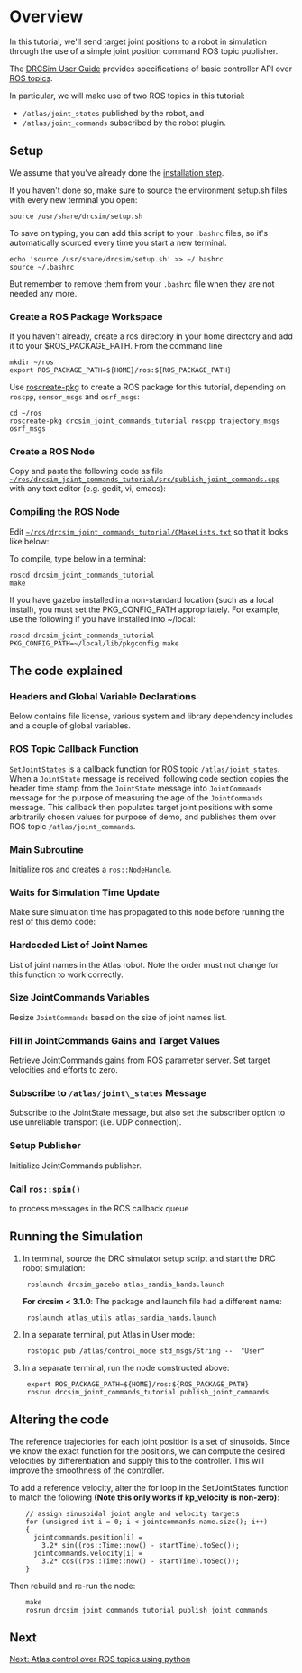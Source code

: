 # Overview

In this tutorial, we'll send target joint positions to a robot in simulation through the use of a simple joint position command ROS topic publisher.

The [DRCSim User Guide](https://bitbucket.org/osrf/drcsim/wiki/DRC/UserGuide) provides specifications of basic controller API over [ROS topics](http://www.ros.org/wiki/Topics).

In particular, we will make use of two ROS topics in this tutorial:

  - `/atlas/joint_states` published by the robot, and
  - `/atlas/joint_commands` subscribed by the robot plugin.

## Setup

We assume that you've already done the [installation step](http://gazebosim.org/tutorials/?tut=drcsim_install).

If you haven't done so, make sure to source the environment setup.sh files with every new terminal you open:

    source /usr/share/drcsim/setup.sh

To save on typing, you can add this script to your `.bashrc` files, so it's automatically sourced every time you start a new terminal.

    echo 'source /usr/share/drcsim/setup.sh' >> ~/.bashrc
    source ~/.bashrc

But remember to remove them from your `.bashrc` file when they are not needed any more.

### Create a ROS Package Workspace

If you haven't already, create a ros directory in your home directory and add it to your $ROS_PACKAGE_PATH. From the command line

    mkdir ~/ros
    export ROS_PACKAGE_PATH=${HOME}/ros:${ROS_PACKAGE_PATH}

Use [roscreate-pkg](http://ros.org/wiki/roscreate) to create a ROS package for this tutorial, depending on `roscpp`, `sensor_msgs` and `osrf_msgs`:

    cd ~/ros
    roscreate-pkg drcsim_joint_commands_tutorial roscpp trajectory_msgs osrf_msgs

### Create a ROS Node
Copy and paste the following code as file [`~/ros/drcsim_joint_commands_tutorial/src/publish_joint_commands.cpp`](http://bitbucket.org/osrf/gazebo_tutorials/raw/default/drcsim_ros_cmds/files/publish_joint_commands.cc) with any text editor (e.g. gedit, vi, emacs):

<include src='http://bitbucket.org/osrf/gazebo_tutorials/raw/drcsim_ros_cmds/files/publish_joint_commands.cpp' />

### Compiling the ROS Node

Edit [`~/ros/drcsim_joint_commands_tutorial/CMakeLists.txt`](http://bitbucket.org/osrf/gazebo_tutorials/raw/default/drcsim_ros_cmds/files/CMakeLists.txt) so that it looks like below:

<include src='http://bitbucket.org/osrf/gazebo_tutorials/raw/drcsim_ros_cmds/files/CMakeLists.txt' />


To compile, type below in a terminal:

    roscd drcsim_joint_commands_tutorial
    make

If you have gazebo installed in a non-standard location (such as a local install), you must set the PKG_CONFIG_PATH appropriately. For example, use the following if you have installed into ~/local:

    roscd drcsim_joint_commands_tutorial
    PKG_CONFIG_PATH=~/local/lib/pkgconfig make


## The code explained

### Headers and Global Variable Declarations
Below contains file license, various system and library dependency includes and
a couple of global variables.

<include to='/JointCommands jointcommands;/' src='http://bitbucket.org/osrf/gazebo_tutorials/raw/drcsim_ros_cmds/files/publish_joint_commands.cpp' />


### ROS Topic Callback Function

`SetJointStates` is a callback function for ROS topic `/atlas/joint_states`.
When a `JointState` message is received, following code section copies the
header time stamp from the `JointState` message into `JointCommands` message
for the purpose of measuring the age of the `JointCommands` message.
This callback then populates target joint positions with some arbitrarily chosen values for purpose of demo, and publishes them over ROS topic `/atlas/joint_commands`.

<include from='/void SetJointStates/' to='/publish\(jointcommands\);\n  \}\n}/' src='http://bitbucket.org/osrf/gazebo_tutorials/raw/drcsim_ros_cmds/files/publish_joint_commands.cpp' />


### Main Subroutine
Initialize ros and creates a `ros::NodeHandle`.

<include from='/int main/' to='/= new ros::NodeHandle\(\);/' src='http://bitbucket.org/osrf/gazebo_tutorials/raw/drcsim_ros_cmds/files/publish_joint_commands.cpp' />


### Waits for Simulation Time Update
Make sure simulation time has propagated to this node before running the rest of this demo code:

<include from='/  // Waits/' to='\false;\n  }\' src='http://bitbucket.org/osrf/gazebo_tutorials/raw/drcsim_ros_cmds/files/publish_joint_commands.cpp' />


### Hardcoded List of Joint Names

List of joint names in the Atlas robot.  Note the order must not change for this function to work correctly.

<include from='/  // must/' to='/r_arm_mwx"\);/' src='http://bitbucket.org/osrf/gazebo_tutorials/raw/drcsim_ros_cmds/files/publish_joint_commands.cpp' />


### Size JointCommands Variables

Resize `JointCommands` based on the size of joint names list.

<include from='/  unsigned int n/' to='i_effort_max.resize\(n\);/' src='http://bitbucket.org/osrf/gazebo_tutorials/raw/drcsim_ros_cmds/files/publish_joint_commands.cpp' />


### Fill in JointCommands Gains and Target Values

Retrieve JointCommands gains from ROS parameter server.
Set target velocities and efforts to zero.

<include from='/for \(unsigned int i = 0; i < n/' to='/jointcommands.kp_velocity\[i\]  = 0;\n  }/' src='http://bitbucket.org/osrf/gazebo_tutorials/raw/drcsim_ros_cmds/files/publish_joint_commands.cpp' />

### Subscribe to `/atlas/joint\_states` Message

Subscribe to the JointState message, but also set the subscriber option to use
unreliable transport (i.e. UDP connection).

<include from='/  // ros topic subscriptions/' to='/1000, SetJointStates\);/' src='http://bitbucket.org/osrf/gazebo_tutorials/raw/drcsim_ros_cmds/files/publish_joint_commands.cpp' />

### Setup Publisher

Initialize JointCommands publisher.

<include from='/pub_joint_commands_ =/' to='/, 1, true\);/' src='http://bitbucket.org/osrf/gazebo_tutorials/raw/drcsim_ros_cmds/files/publish_joint_commands.cpp' />

### Call `ros::spin()`

to process messages in the ROS callback queue

<include from='/ros::spin\(\);/' to='/return 0;\n  }/' src='http://bitbucket.org/osrf/gazebo_tutorials/raw/drcsim_ros_cmds/files/publish_joint_commands.cpp' />

## Running the Simulation

1. In terminal, source the DRC simulator setup script and start the DRC robot simulation:

        roslaunch drcsim_gazebo atlas_sandia_hands.launch

    **For drcsim < 3.1.0**: The package and launch file had a different name:

        roslaunch atlas_utils atlas_sandia_hands.launch

1. In a separate terminal, put Atlas in User mode:

        rostopic pub /atlas/control_mode std_msgs/String --  "User"

1. In a separate terminal, run the node constructed above:

        export ROS_PACKAGE_PATH=${HOME}/ros:${ROS_PACKAGE_PATH}
        rosrun drcsim_joint_commands_tutorial publish_joint_commands

## Altering the code

The reference trajectories for each joint position is a set of sinusoids. Since we know the exact function for the positions, we can compute the desired velocities by differentiation and supply this to the controller. This will improve the smoothness of the controller.

To add a reference velocity, alter the for loop in the SetJointStates function to match the following **(Note this only works if kp_velocity is non-zero)**:

~~~
    // assign sinusoidal joint angle and velocity targets
    for (unsigned int i = 0; i < jointcommands.name.size(); i++)
    {
      jointcommands.position[i] =
        3.2* sin((ros::Time::now() - startTime).toSec());
      jointcommands.velocity[i] =
        3.2* cos((ros::Time::now() - startTime).toSec());
    }
~~~

Then rebuild and re-run the node:

        make
        rosrun drcsim_joint_commands_tutorial publish_joint_commands


## Next ##

[Next: Atlas control over ROS topics using python](http://gazebosim.org/tutorials/?tut=drcsim_ros_python)
